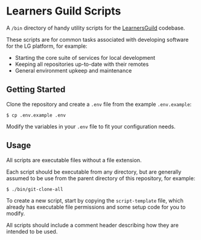 # Learners Guild Scripts

A `/bin` directory of handy utility scripts for the [LearnersGuild](https://github.com/LearnersGuild/) codebase.

These scripts are for common tasks associated with developing software for the LG platform, for example:

- Starting the core suite of services for local development
- Keeping all repositories up-to-date with their remotes
- General environment upkeep and maintenance

## Getting Started

Clone the repository and create a `.env` file from the example `.env.example`:

```shell-session
$ cp .env.example .env
```

Modify the variables in your `.env` file to fit your configuration needs.

## Usage

All scripts are executable files without a file extension.

Each script should be executable from any directory, but are generally assumed to be use from the parent directory of this repository, for example:

```shell-session
$ ./bin/git-clone-all
```

To create a new script, start by copying the `script-template` file, which already has executable file permissions and some setup code for you to modify.

All scripts should include a comment header describing how they are intended to be used.

